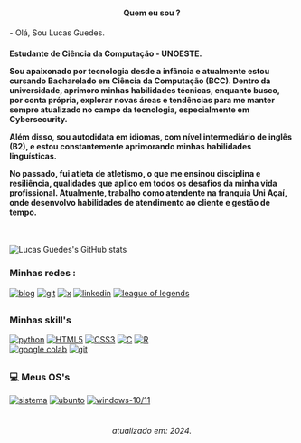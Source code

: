 
<div style="text-align: center;">
    <h4>Quem eu sou ?</h4>
</div>
<p>
- Olá, Sou Lucas Guedes.

<h4>
<p>
Estudante de Ciência da Computação - UNOESTE. 

Sou apaixonado por tecnologia desde a infância e atualmente estou cursando Bacharelado em Ciência da Computação (BCC). Dentro da universidade, aprimoro minhas habilidades técnicas, enquanto busco, por conta própria, explorar novas áreas e tendências para me manter sempre atualizado no campo da tecnologia, especialmente em Cybersecurity.

Além disso, sou autodidata em idiomas, com nível intermediário de inglês (B2), e estou constantemente aprimorando minhas habilidades linguísticas.

No passado, fui atleta de atletismo, o que me ensinou disciplina e resiliência, qualidades que aplico em todos os desafios da minha vida profissional. Atualmente, trabalho como atendente na franquia Uni Açaí, onde desenvolvo 
habilidades de atendimento ao cliente e gestão de tempo.
</p>
</h4>
<br>

![Lucas Guedes's GitHub stats](https://github-readme-stats.vercel.app/api?username=lucasfguedes&show_icons=true&theme=transparent)



### Minhas redes : 
[![blog](https://img.shields.io/badge/Instagram-E4405F?style=for-the-badge&logo=instagram&logoColor=white)](https://www.instagram.com/lucasfguedes_) 
[![git](https://img.shields.io/badge/GitHub-100000?style=for-the-badge&logo=github&logoColor=white)](https://github.com/lucasfguedes)
[![x](https://img.shields.io/badge/Twitter-1DA1F2?style=for-the-badge&logo=twitter&logoColor=white
)](https://www.x.com/lucasfguedes_) 
[![linkedin](https://img.shields.io/badge/LinkedIn-0077B5?style=for-the-badge&logo=linkedin&logoColor=white)](https://www.linkedin.com/in/lucasfguedes00/) 
[![league of legends](https://img.shields.io/badge/Riot_Games-D32936?style=for-the-badge&logo=riot-games&logoColor=white)](https://www.leagueofgraphs.com/pt/summoner/br/lucas-Luc)

##
### Minhas skill's
[![python](https://img.shields.io/badge/Python-3776AB?style=for-the-badge&logo=python&logoColor=white)]() 
[![HTML5](https://img.shields.io/badge/HTML5-E34F26?style=for-the-badge&logo=html5&logoColor=white)]() 
[![CSS3](https://img.shields.io/badge/CSS3-1572B6?style=for-the-badge&logo=css3&logoColor=white)]() 
[![C](https://img.shields.io/badge/C-00599C?style=for-the-badge&logo=c&logoColor=white)]() 
[![R](https://img.shields.io/badge/R-276DC3?style=for-the-badge&logo=r&logoColor=white)]()  
[![google colab](https://img.shields.io/badge/Colab-F9AB00?style=for-the-badge&logo=googlecolab&color=525252)]() 
[![git](https://img.shields.io/badge/GIT-E44C30?style=for-the-badge&logo=git&logoColor=white)]() 
##
### 💻 Meus OS's
[![sistema](https://img.shields.io/badge/Android-3DDC84?style=for-the-badge&logo=android&logoColor=white)]()
[![ubunto](https://img.shields.io/badge/Ubuntu-E95420?style=for-the-badge&logo=ubuntu&logoColor=white)]()
[![windows-10/11](https://img.shields.io/badge/Windows-0078D6?style=for-the-badge&logo=windows&logoColor=white)]()
<br><br>
<div style="text-align: center;">
    <h6>atualizado em: 2024.</h6>
</div>
